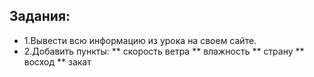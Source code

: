 ## Задания:
* 1.Вывести всю информацию из урока на своем сайте.
* 2.Добавить пункты:
** скорость ветра
** влажность
** страну
** восход
** закат
